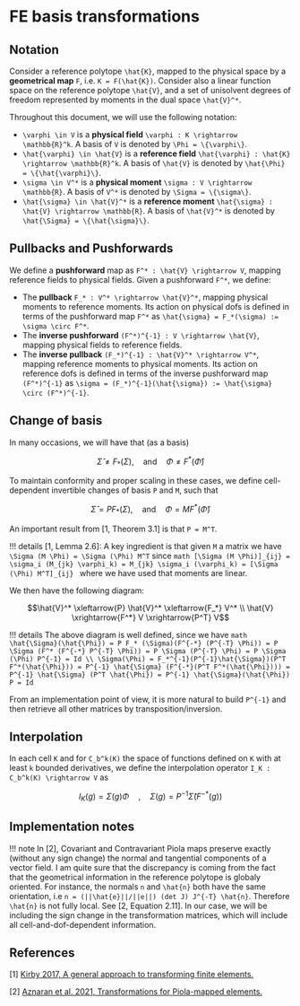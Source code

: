 
# FE basis transformations

## Notation

Consider a reference polytope ``\hat{K}``, mapped to the physical space by a **geometrical map** ``F``, i.e. ``K = F(\hat{K})``. Consider also a linear function space on the reference polytope ``\hat{V}``, and a set of unisolvent degrees of freedom represented by moments in the dual space ``\hat{V}^*``.

Throughout this document, we will use the following notation:

- ``\varphi \in V`` is a **physical field** ``\varphi : K \rightarrow \mathbb{R}^k``. A basis of ``V`` is denoted by ``\Phi = \{\varphi\}``.
- ``\hat{\varphi} \in \hat{V}`` is a **reference field** ``\hat{\varphi} : \hat{K} \rightarrow \mathbb{R}^k``. A basis of ``\hat{V}`` is denoted by ``\hat{\Phi} = \{\hat{\varphi}\}``.
- ``\sigma \in V^*`` is a **physical moment** ``\sigma : V \rightarrow \mathbb{R}``. A basis of ``V^*`` is denoted by ``\Sigma = \{\sigma\}``.
- ``\hat{\sigma} \in \hat{V}^*`` is a **reference moment** ``\hat{\sigma} : \hat{V} \rightarrow \mathbb{R}``. A basis of ``\hat{V}^*`` is denoted by ``\hat{\Sigma} = \{\hat{\sigma}\}``.

## Pullbacks and Pushforwards

We define a **pushforward** map as ``F^* : \hat{V} \rightarrow V``, mapping reference fields to physical fields. Given a pushforward ``F^*``, we define:

- The **pullback** ``F_* : V^* \rightarrow \hat{V}^*``, mapping physical moments to reference moments. Its action on physical dofs is defined in terms of the pushforward map ``F^*`` as ``\hat{\sigma} = F_*(\sigma) := \sigma \circ F^*``.
- The **inverse pushforward** ``(F^*)^{-1} : V \rightarrow \hat{V}``, mapping physical fields to reference fields.
- The **inverse pullback** ``(F_*)^{-1} : \hat{V}^* \rightarrow V^*``, mapping reference moments to physical moments. Its action on reference dofs is defined in terms of the inverse pushforward map ``(F^*)^{-1}`` as ``\sigma = (F_*)^{-1}(\hat{\sigma}) := \hat{\sigma} \circ (F^*)^{-1}``.

## Change of basis

In many occasions, we will have that (as a basis)

```math
\hat{\Sigma} \neq F_*(\Sigma), \quad \text{and} \quad \Phi \neq F^*(\hat{\Phi})
```

To maintain conformity and proper scaling in these cases, we define cell-dependent invertible changes of basis ``P`` and ``M``, such that

```math
\hat{\Sigma} = P F_*(\Sigma), \quad \text{and} \quad \Phi = M F^*(\hat{\Phi})
```

An important result from [1, Theorem 3.1] is that ``P = M^T``.

!!! details
    [1, Lemma 2.6]: A key ingredient is that given ``M`` a matrix we have ``\Sigma (M \Phi) = \Sigma (\Phi) M^T`` since
    ```math
      [\Sigma (M \Phi)]_{ij} = \sigma_i (M_{jk} \varphi_k) = M_{jk} \sigma_i (\varphi_k) = [\Sigma (\Phi) M^T]_{ij}
    ```
    where we have used that moments are linear.

We then have the following diagram:

```math
\hat{V}^* \xleftarrow{P} \hat{V}^* \xleftarrow{F_*} V^* \\
\hat{V} \xrightarrow{F^*} V \xrightarrow{P^T} V
```

!!! details
    The above diagram is well defined, since we have
    ```math
    \hat{\Sigma}(\hat{\Phi}) = P F_* (\Sigma)(F^{-*} (P^{-T} \Phi)) = P \Sigma (F^* (F^{-*} P^{-T} \Phi)) = P \Sigma (P^{-T} \Phi) = P \Sigma (\Phi) P^{-1} = Id \\
    \Sigma(\Phi) = F_*^{-1}(P^{-1}\hat{\Sigma})(P^T F^*(\hat{\Phi})) = P^{-1} \hat{\Sigma} (F^{-*}(P^T F^*(\hat{\Phi}))) = P^{-1} \hat{\Sigma} (P^T \hat{\Phi}) = P^{-1} \hat{\Sigma}(\hat{\Phi}) P = Id
    ```

From an implementation point of view, it is more natural to build ``P^{-1}``  and then retrieve all other matrices by transposition/inversion.

## Interpolation

In each cell ``K`` and for ``C_b^k(K)`` the space of functions defined on ``K`` with at least ``k`` bounded derivatives, we define the interpolation operator ``I_K : C_b^k(K) \rightarrow V`` as

```math
I_K(g) = \Sigma(g) \Phi \quad, \quad \Sigma(g) = P^{-1} \hat{\Sigma}(F^{-*}(g))
```

## Implementation notes

!!! note
    In [2], Covariant and Contravariant Piola maps preserve exactly (without any sign change) the normal and tangential components of a vector field.
    I am quite sure that the discrepancy is coming from the fact that the geometrical information in the reference polytope is globaly oriented.
    For instance, the normals ``n`` and ``\hat{n}`` both have the same orientation, i.e ``n = (||\hat{e}||/||e||) (det J) J^{-T} \hat{n}``. Therefore ``\hat{n}`` is not fully local. See [2, Equation 2.11].
    In our case, we will be including the sign change in the transformation matrices, which will include all cell-and-dof-dependent information.

## References

[1] [Kirby 2017, A general approach to transforming finite elements.](https://arxiv.org/abs/1706.09017)

[2] [Aznaran et al. 2021, Transformations for Piola-mapped elements.](https://arxiv.org/abs/2110.13224)
